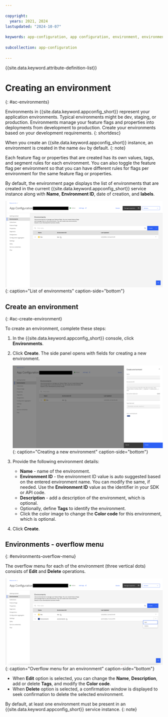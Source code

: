 ```yaml
---

copyright:
  years: 2021, 2024
lastupdated: "2024-10-07"

keywords: app-configuration, app configuration, environment, environments, create environment

subcollection: app-configuration

---
```


{{site.data.keyword.attribute-definition-list}}

# Creating an environment
{: #ac-environments}

Environments in {{site.data.keyword.appconfig_short}} represent your application environments. Typical environments might be dev, staging, or production. Environments manage your feature flags and properties into deployments from development to production. Create your environments based on your development requirements.
{: shortdesc}

When you create an {{site.data.keyword.appconfig_short}} instance, an environment is created in the name `dev` by default.
{: note}

Each feature flag or properties that are created has its own values, tags, and segment rules for each environment. You can also toggle the feature flag per environment so that you can have different rules for flags per environment for the same feature flag or properties.

By default, the environment page displays the list of environments that are created in the current {{site.data.keyword.appconfig_short}} service instance along with **Name**, **Environment ID**, date of creation, and **labels**.

![List of environments](images/ac-environments-default.png "List of environments"){: caption="List of environments" caption-side="bottom"}

## Create an environment
{: #ac-create-environment}

To create an environment, complete these steps:

1. In the {{site.data.keyword.appconfig_short}} console, click **Environments**.

1. Click **Create**. The side panel opens with fields for creating a new environment.

   ![Create environment](images/ac-environments-create.png "Creating environment"){: caption="Creating a new environment" caption-side="bottom"}

1. Provide the following environment details:
   - **Name** - name of the environment.
   - **Environment ID** - the environment ID value is auto suggested based on the entered environment name. You can modify the same, if needed. Use the **Environment ID** value as the identifier in your SDK or API code.
   - **Description** - add a description of the environment, which is optional.
   - Optionally, define **Tags** to identify the environment.
   - Click the color image to change the **Color code** for this environment, which is optional.

1. Click **Create**.

## Environments - overflow menu
{: #environments-overflow-menu}

The overflow menu for each of the environment (three vertical dots) consists of **Edit** and **Delete** operations.

![Overflow menu for an environment](images/ac-environments-overflow-menu.png "Overflow menu for an environment"){: caption="Overflow menu for an environment" caption-side="bottom"}

- When **Edit** option is selected, you can change the **Name**, **Description**, add or delete **Tags**, and modify the **Color code**.
- When **Delete** option is selected, a confirmation window is displayed to seek confirmation to delete the selected environment.

By default, at least one environment must be present in an {{site.data.keyword.appconfig_short}} service instance.
{: note}
